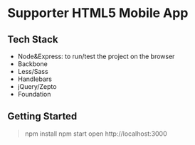 # Supporter HTML5 Mobile App #

## Tech Stack ##

* Node&Express: to run/test the project on the browser
* Backbone
* Less/Sass
* Handlebars
* jQuery/Zepto
* Foundation

## Getting Started ##

> npm install
> npm start
open http://localhost:3000

